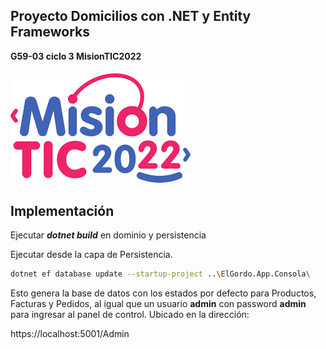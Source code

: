 ## Proyecto Domicilios con .NET y Entity Frameworks
**G59-03 ciclo 3 MisionTIC2022**
####
![Image text](/ElGordo.App/ElGordo.App.Frontend/wwwroot/img/misiontic2022.png)

## Implementación

Ejecutar ***dotnet build*** en dominio y persistencia

Ejecutar desde la capa de Persistencia.

```bash
dotnet ef database update --startup-project ..\ElGordo.App.Consola\
```
Esto genera la base de datos con los estados por defecto para Productos, Facturas y Pedidos, al igual que un usuario **admin** con password **admin** para ingresar al panel de control. Ubicado en la dirección: 

https://localhost:5001/Admin

